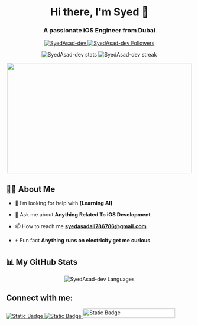 <h1 align="center">Hi there, I'm Syed 👋</h1>
<h3 align="center">A passionate iOS Engineer from Dubai</h3>

<p align="center">
  <a href="https://github.com/SyedAsad-dev">
    <img src="https://komarev.com/ghpvc/?username=SyedAsad-dev&label=Profile%20views&color=0e75b6&style=flat" alt="SyedAsad-dev" />
  </a>
  <a href="https://github.com/SyedAsad-dev?tab=followers">
    <img src="https://img.shields.io/github/followers/SyedAsad-dev?label=Followers&style=social" alt="SyedAsad-dev Followers" />
  </a>
</p>

<p align="center">
  <img src="https://github-readme-stats.vercel.app/api?username=SyedAsad-dev&show_icons=true&locale=en" alt="SyedAsad-dev stats" />
  <img src="https://github-readme-streak-stats.herokuapp.com/?user=SyedAsad-dev&" alt="SyedAsad-dev streak" />
</p>

<p align="center">
  <img src="https://media.giphy.com/media/v1.Y2lkPTc5MGI3NjExdGZscG9ldDU2Y2UyMmxhb2NmYmJ5a3N6OW5kbmN5c2d4bmo1cjZraSZlcD12MV9naWZzX3NlYXJjaCZjdD1n/bGgsc5mWoryfgKBx1u/giphy.gif" width="500" height="300" />
</p>

## 🙋‍♂️ About Me

<!-- - 👯 I’m looking to collaborate on **[Project Name/Type]** -->

- 🤝 I’m looking for help with **[Learning AI]**

- 💬 Ask me about **Anything Related To iOS Development**

- 📫 How to reach me **syedasadali786786@gmail.com**

- ⚡ Fun fact **Anything runs on electricity get me curious**

## 📊 My GitHub Stats

<p align="center">
    <img src="https://github-readme-stats.vercel.app/api/top-langs/?username=SyedAsad-dev&langs_count=8&layout=compact" alt="SyedAsad-dev Languages" />
</p>

<p align="center">
    <!-- <img src="https://activity-graph.herokuapp.com/graph?username=SyedAsad-dev&theme=minimal" /> -->
</p>

## Connect with me:

<p align="left">
  <a href="https://www.linkedin.com/in/syedasadalirizvi/" target="_new"> 
    <img alt="Static Badge" src="https://img.shields.io/badge/linkedin-0A66C2?style=for-the-badge&logo=linkedin&logoColor=white"/> 
  </a>
  
  <a href="https://SyedAsad-dev.github.io/SyedAsad-dev/" target="_new"> 
    <img alt="Static Badge" src="https://img.shields.io/badge/my_personal_web_site-1DA1F2?style=for-the-badge&logo=ko-fi&logoColor=white"/>
  </a>

  <a href="https://syed4asad4.medium.com/" target="_new"> 
    <img alt="Static Badge" src="https://res.cloudinary.com/jerrick/image/upload/d_642250b563292b35f27461a7.png,f_jpg,fl_progressive,q_auto,w_1024/pql9qrfcdftz3gwpnefh.jpg" width="250" height="25" style="background-color: white;"/>
  </a>

  

</p>
